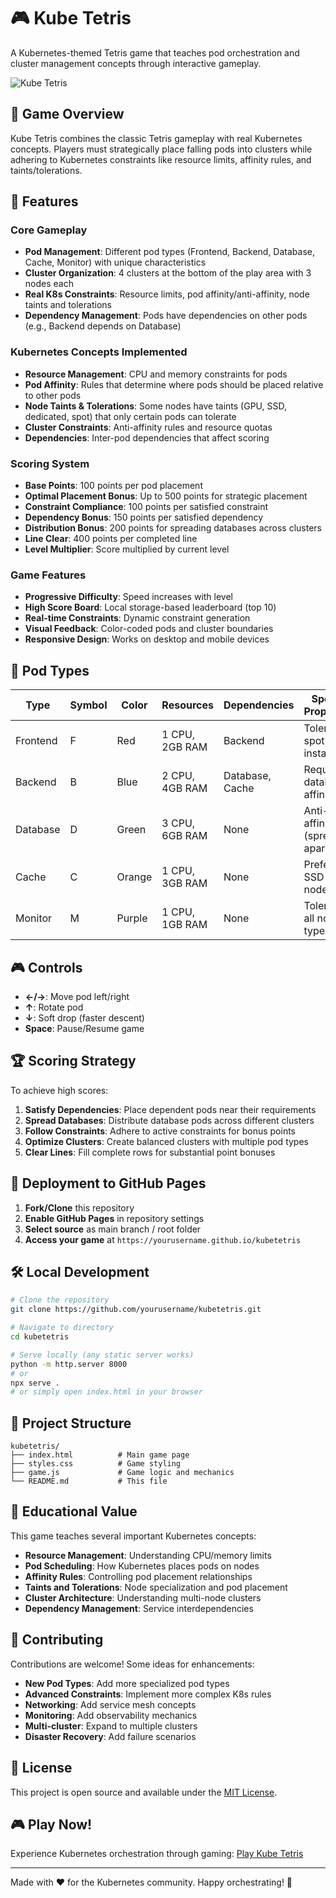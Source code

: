 # 🎮 Kube Tetris

A Kubernetes-themed Tetris game that teaches pod orchestration and cluster management concepts through interactive gameplay.

![Kube Tetris](https://img.shields.io/badge/Game-Kube%20Tetris-blue?style=for-the-badge&logo=kubernetes)

## 🎯 Game Overview

Kube Tetris combines the classic Tetris gameplay with real Kubernetes concepts. Players must strategically place falling pods into clusters while adhering to Kubernetes constraints like resource limits, affinity rules, and taints/tolerations.

## 🚀 Features

### Core Gameplay
- **Pod Management**: Different pod types (Frontend, Backend, Database, Cache, Monitor) with unique characteristics
- **Cluster Organization**: 4 clusters at the bottom of the play area with 3 nodes each
- **Real K8s Constraints**: Resource limits, pod affinity/anti-affinity, node taints and tolerations
- **Dependency Management**: Pods have dependencies on other pods (e.g., Backend depends on Database)

### Kubernetes Concepts Implemented
- **Resource Management**: CPU and memory constraints for pods
- **Pod Affinity**: Rules that determine where pods should be placed relative to other pods
- **Node Taints & Tolerations**: Some nodes have taints (GPU, SSD, dedicated, spot) that only certain pods can tolerate
- **Cluster Constraints**: Anti-affinity rules and resource quotas
- **Dependencies**: Inter-pod dependencies that affect scoring

### Scoring System
- **Base Points**: 100 points per pod placement
- **Optimal Placement Bonus**: Up to 500 points for strategic placement
- **Constraint Compliance**: 100 points per satisfied constraint
- **Dependency Bonus**: 150 points per satisfied dependency
- **Distribution Bonus**: 200 points for spreading databases across clusters
- **Line Clear**: 400 points per completed line
- **Level Multiplier**: Score multiplied by current level

### Game Features
- **Progressive Difficulty**: Speed increases with level
- **High Score Board**: Local storage-based leaderboard (top 10)
- **Real-time Constraints**: Dynamic constraint generation
- **Visual Feedback**: Color-coded pods and cluster boundaries
- **Responsive Design**: Works on desktop and mobile devices

## 🎲 Pod Types

| Type | Symbol | Color | Resources | Dependencies | Special Properties |
|------|--------|-------|-----------|--------------|-------------------|
| Frontend | F | Red | 1 CPU, 2GB RAM | Backend | Tolerates spot instances |
| Backend | B | Blue | 2 CPU, 4GB RAM | Database, Cache | Requires database affinity |
| Database | D | Green | 3 CPU, 6GB RAM | None | Anti-affinity (spread apart) |
| Cache | C | Orange | 1 CPU, 3GB RAM | None | Prefers SSD nodes |
| Monitor | M | Purple | 1 CPU, 1GB RAM | None | Tolerates all node types |

## 🎮 Controls

- **←/→**: Move pod left/right
- **↑**: Rotate pod
- **↓**: Soft drop (faster descent)
- **Space**: Pause/Resume game

## 🏆 Scoring Strategy

To achieve high scores:

1. **Satisfy Dependencies**: Place dependent pods near their requirements
2. **Spread Databases**: Distribute database pods across different clusters
3. **Follow Constraints**: Adhere to active constraints for bonus points
4. **Optimize Clusters**: Create balanced clusters with multiple pod types
5. **Clear Lines**: Fill complete rows for substantial point bonuses

## 🚀 Deployment to GitHub Pages

1. **Fork/Clone** this repository
2. **Enable GitHub Pages** in repository settings
3. **Select source** as main branch / root folder
4. **Access your game** at `https://yourusername.github.io/kubetetris`

## 🛠️ Local Development

```bash
# Clone the repository
git clone https://github.com/yourusername/kubetetris.git

# Navigate to directory
cd kubetetris

# Serve locally (any static server works)
python -m http.server 8000
# or
npx serve .
# or simply open index.html in your browser
```

## 📁 Project Structure

```
kubetetris/
├── index.html          # Main game page
├── styles.css          # Game styling
├── game.js             # Game logic and mechanics
└── README.md           # This file
```

## 🎯 Educational Value

This game teaches several important Kubernetes concepts:

- **Resource Management**: Understanding CPU/memory limits
- **Pod Scheduling**: How Kubernetes places pods on nodes
- **Affinity Rules**: Controlling pod placement relationships
- **Taints and Tolerations**: Node specialization and pod placement
- **Cluster Architecture**: Understanding multi-node clusters
- **Dependency Management**: Service interdependencies

## 🤝 Contributing

Contributions are welcome! Some ideas for enhancements:

- **New Pod Types**: Add more specialized pod types
- **Advanced Constraints**: Implement more complex K8s rules
- **Networking**: Add service mesh concepts
- **Monitoring**: Add observability mechanics
- **Multi-cluster**: Expand to multiple clusters
- **Disaster Recovery**: Add failure scenarios

## 📄 License

This project is open source and available under the [MIT License](LICENSE).

## 🎮 Play Now!

Experience Kubernetes orchestration through gaming: [Play Kube Tetris](https://yourusername.github.io/kubetetris)

---

Made with ❤️ for the Kubernetes community. Happy orchestrating! 🎯
